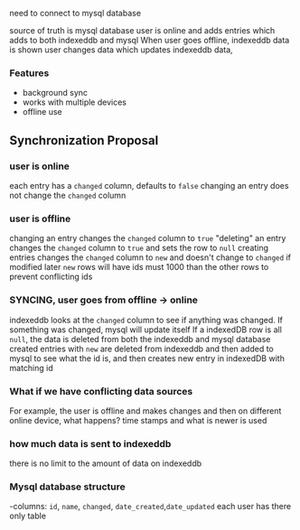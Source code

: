 need to connect to mysql database


source of truth is mysql database
user is online and adds entries which adds to both indexeddb and mysql
When user goes offline, indexeddb data is shown
user changes data which updates indexeddb data, 


### Features
 - background sync
 - works with multiple devices
 - offline use
 

## Synchronization Proposal

### user is online
each entry has a `changed` column, defaults to `false`
changing an entry does not change the `changed` column


### user is offline
changing an entry changes the `changed` column to `true`
"deleting" an entry changes the `changed` column to `true` and sets the row to `null`
creating entries changes the `changed` column to `new` and doesn't change to `changed` if modified later
`new` rows will have ids must 1000 than the other rows to prevent conflicting ids

### SYNCING, user goes from offline -> online
indexeddb looks at the `changed` column to see if anything was changed. If something was changed, mysql will update itself
If a indexedDB row is all `null`, the data is deleted from both the indexeddb and mysql database
created entries with `new` are deleted from indexeddb and then added to mysql to see what the id is, and then creates new entry in indexedDB with matching id


### What if we have conflicting data sources
For example, the user is offline and makes changes and then on different online device, what happens?
time stamps and what is newer is used

### how much data is sent to indexeddb
there is no limit to the amount of data on indexeddb


### Mysql database structure
-columns: `id`, `name`, `changed`, `date_created`,`date_updated`
each user has there only table